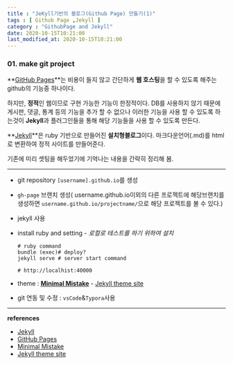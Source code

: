 ```yaml
---
title : "JeKyll기반의 블로그(Github Page) 만들기(1)"
tags : [ Github Page ,Jekyll ]
category : "GithubPage and Jekyll"
date: 2020-10-15T10:21:00
last_modified_at: 2020-10-15T10:21:00
---
```


### 01. make git project

 **[GitHub Pages](https://pages.github.com/)**는 비용이 들지 않고 간단하게 **웹 호스팅**을 할 수 있도록 해주는 github의 기능중 하나이다.

하지만, **정적**인 웹이므로 구현 가능한 기능이 한정적이다. DB를 사용하지 않기 때문에 게시판, 댓글, 통계 등의 기능을 추가 할 수 없으나 이러한 기능을 사용 할 수 있도록 하는것이 **Jekyll**과 플러그인들을 통해 해당 기능들을 사용 할 수 있도록 만든다.

**[Jekyll](https://jekyllrb.com/)**은 ruby 기반으로 만들어진 **설치형블로그**이다. 마크다운언어(.md)를 html로 변환하여 정적 사이트를 만들어준다.

기존에 미리 셋팅을 해두었기에 기억나는 내용을 간략히 정리해 봄.

----

- git repository `[username].github.io`를 생성

- `gh-page` 브랜치 생성( username.github.io이외의 다른 프로젝트에 해당브랜치를 생성하면 `username.github.io/projectname/`으로 해당 프로젝트를 볼 수 있다.)

- jekyll 사용

- install ruby and setting - *로컬로 테스트를 하기 위하여 설치*

  ```shell
  # ruby command
  bundle (exec)# deploy?
  jekyll serve # server start command
  
  # http://localhist:40000
  ```

- theme : **[Minimal Mistake](https://mmistakes.github.io/minimal-mistakes/)** - [Jekyll theme site](http://jekyllthemes.org/)

- git 연동 및 수정 : `vsCode`&`Typora`사용



----

**references**

- [Jekyll](https://jekyllrb.com/)
- [GitHub Pages](https://pages.github.com/)
- [Minimal Mistake](https://mmistakes.github.io/minimal-mistakes/)
- [Jekyll theme site](http://jekyllthemes.org/)

